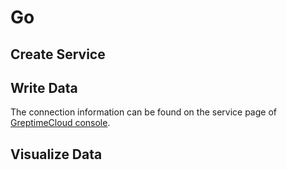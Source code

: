 # Go

<!--@include: ../../../db-cloud-shared/tutorials/monitor-host-metrics/overview.md-->

## Create Service

<!--@include: ../../getting-started/create-service.md-->

## Write Data

<!--@include: ../../../db-cloud-shared/tutorials/monitor-host-metrics/go-demo.md-->

The connection information can be found on the service page of [GreptimeCloud console](https://console.greptime.cloud/service).

## Visualize Data

<!--@include: ./visualize-data.md-->

